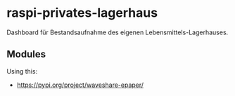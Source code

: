 # raspi-privates-lagerhaus
 Dashboard für Bestandsaufnahme des eigenen Lebensmittels-Lagerhauses.


## Modules
Using this:
- https://pypi.org/project/waveshare-epaper/
